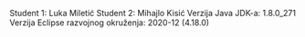 Student 1: Luka Miletić
Student 2: Mihajlo Kisić
Verzija Java JDK-a: 1.8.0_271
Verzija Eclipse razvojnog okruženja: 2020-12 (4.18.0)
